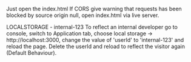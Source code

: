 Just open the index.html
If CORS give warning that requests has been blocked by source origin null, open index.html via live server.

LOCALSTORAGE - internal-123
To reflect an internal developer go to console, switch to Application tab, choose local storage -> http://localhost:3000, change the value of 'userId' to 'internal-123' and reload the page.
Delete the userId and reload to reflect the visitor again (Default Behaviour). 